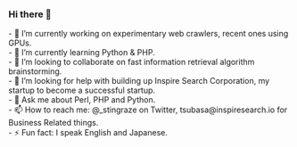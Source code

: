 ### Hi there 👋

<!--
**stingraze/stingraze** is a ✨ _special_ ✨ repository because its `README.md` (this file) appears on your GitHub profile.

Here are some ideas to get you started:
--!>
  
  - 🔭 I’m currently working on experimentary web crawlers, recent ones using GPUs.<br/>

  - 🌱 I’m currently learning Python & PHP.<br/>

  - 👯 I’m looking to collaborate on fast information retrieval algorithm brainstorming.<br/>

  - 🤔 I’m looking for help with building up Inspire Search Corporation, my startup to become a successful startup.<br/>

  - 💬 Ask me about Perl, PHP and Python.<br/>

  - 📫 How to reach me: @_stingraze on Twitter, tsubasa@inspiresearch.io for Business Related things.<br/>

  - ⚡ Fun fact: I speak English and Japanese.<br/>

